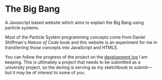 The Big Bang
=======

A Javascript based website which aims to explain the Big Bang using particle systems.

Most of the Particle System programming concepts come from Daniel Shiffman's *Nature of Code* book and this website is an experiment for me in transferring those concepts into JavaScript and HTML5.

You can follow the progress of the project on the [development log](https://www.google.com "Big Bag Devlog") I am keeping. This is ultimately a project that needs to be submitted as a university project, so the devlog is serving as my sketchbook to submit—but it may be of interest to some of you.